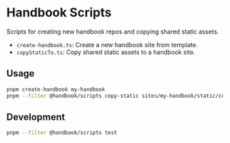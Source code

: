 # Handbook Scripts

Scripts for creating new handbook repos and copying shared static assets.

- `create-handbook.ts`: Create a new handbook site from template.
- `copyStaticTo.ts`: Copy shared static assets to a handbook site.

## Usage

```sh
pnpm create-handbook my-handbook
pnpm --filter @handbook/scripts copy-static sites/my-handbook/static/common
```

## Development

```bash
pnpm --filter @handbook/scripts test
```
